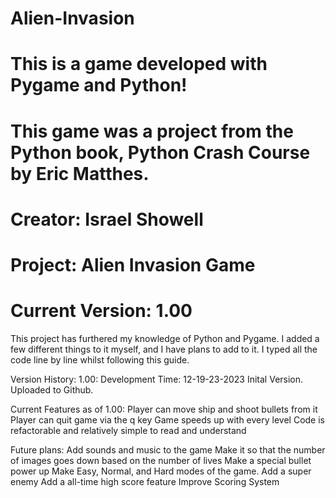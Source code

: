 # Alien-Invasion
# This is a game developed with Pygame and Python! 
# This game was a project from the Python book, Python Crash Course by Eric Matthes.
# Creator: Israel Showell
# Project: Alien Invasion Game
# Current Version: 1.00

This project has furthered my knowledge of Python and Pygame. 
I added a few different things to it myself, and I have plans to add to it.
I typed all the code line by line whilst following this guide.


Version History:
1.00: 
Development Time: 12-19-23-2023
Inital Version.
Uploaded to Github.



Current Features as of 1.00:
Player can move ship and shoot bullets from it
Player can quit game via the q key
Game speeds up with every level
Code is refactorable and relatively simple to read and understand


Future plans:
Add sounds and music to the game
Make it so that the number of images goes down based on the number of lives 
Make a special bullet power up
Make Easy, Normal, and Hard modes of the game.
Add a super enemy
Add a all-time high score feature
Improve Scoring System
